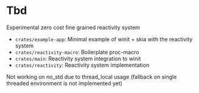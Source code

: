 # Tbd
Experimental zero cost fine grained reactivity system

* `crates/example-app`: Minimal example of winit + skia with the reactivity system
* `crates/reactivity-macro`: Boilerplate proc-macro
* `crates/main`: Reactivity system integration to winit
* `crates/reactivity`: Reactivity system implementation

Not working on no_std due to thread_local usage (fallback on single threaded environment is not implemented yet)